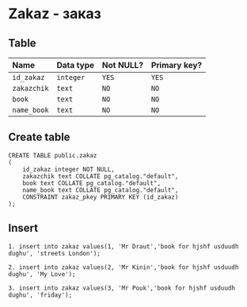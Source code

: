 # Zakaz - заказ

## Table

| Name                     | Data type     | Not NULL? | Primary key? |
|:------------------------ |:--------------|:----------|:-------------|
| `id_zakaz`               | `integer`     | `YES`     | `YES`        |
| `zakazchik`              | `text`        | `NO`      | `NO`         |
| `book`                   | `text`        | `NO`      | `NO`         |
| `name_book`              | `text`        | `NO`      | `NO`         |

## Create table

```
CREATE TABLE public.zakaz
(
    id_zakaz integer NOT NULL,
    zakazchik text COLLATE pg_catalog."default",
    book text COLLATE pg_catalog."default",
    name_book text COLLATE pg_catalog."default",
    CONSTRAINT zakaz_pkey PRIMARY KEY (id_zakaz)
);
```

## Insert

```
1. insert into zakaz values(1, 'Mr Draut','book for hjshf usduudh dughu', 'streets London');

2. insert into zakaz values(2, 'Mr Kinin','book for hjshf usduudh dughu', 'My Love');

3. insert into zakaz values(3, 'Mr Pouk','book for hjshf usduudh dughu', 'friday');
```

